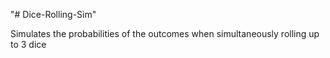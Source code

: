 "# Dice-Rolling-Sim" 

Simulates the probabilities of the outcomes when simultaneously rolling up to 3 dice
